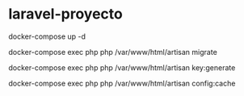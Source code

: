 # laravel-proyecto

docker-compose up -d

docker-compose exec php php /var/www/html/artisan migrate

docker-compose exec php php /var/www/html/artisan key:generate

docker-compose exec php php /var/www/html/artisan config:cache
